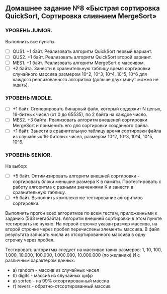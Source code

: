 ## Домашнее задание №8 «Быстрая сортировка QuickSort, Сортировка слиянием MergeSort»

### УРОВЕНЬ JUNIOR.
Выполнить все пункты.
- [ ] QUS1. +1 байт. Реализовать алгоритм QuickSort первый вариант.
- [ ] QUS2. +1 байт. Реализовать алгоритм QuickSort второй вариант.
- [ ] MES1. +1 байт. Реализовать алгоритм MergeSort с массивом.
- [ ] +2 байта. Занести в сравнительную таблицу время сортировки случайного массива размером 10^2, 10^3, 10^4, 10^5, 10^6 для каждого реализованного алгоритма (дольше двух минут можно не ждать).
### УРОВЕНЬ MIDDLE.
- [ ] +1 байт. Сгенерировать бинарный файл, который содержит N целых, 16-битных чисел (от 0 до 65535), по 2 байта на каждое число.
- [ ] MES2. +3 байта. Реализовать алгоритм внешеней сортировки MergeSort и применить его для сортировки созданного файла.
- [ ] +1 байт. Занести в сравнительную таблицу время сортировки файла из случайных 16-битовых чисел, размером 10^2, 10^3, 10^4, 10^5, 10^6.
### УРОВЕНЬ SENIOR.
На выбор:
- [ ] +5 байт. Оптимизировать алгоритм внешней сортировки - сортировать блоки меньшие размера K в памяти.
Протестировать с работу алгоритма с разными значениями K и занести в сравнительную таблицу.
- [ ] +5 байт. Выполнить комплексное тестирование алгоритмов сортировки.

Выполнить прогон всех алгоритмов по всем тестам, приложенными к заданию (563 мегабайта).
Алгоритм внешней сортировки в этом пункте тестировать не нужно.
На первой строчке указан размер массива, на второй строчке через пробел перечислены элементы массива.
В файл результата записать числа из отсортированного массива в одну строчку через пробел.

Тестировать алгоритмы следует на массивах таких размеров:
1, 10, 100, 1.000, 10.000, 100.000, 1.000.000, 10.000.000 (по желанию)
И с различным характером данных:
- а) random - массив из случайных чисел
- б) digits - массив из случайных цифр
- в) sorted - на 99% отсортированный массив
- г) revers - обратно-отсортированный массив
